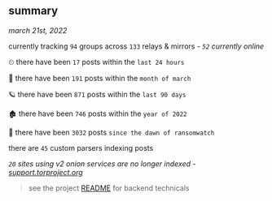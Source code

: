 
## summary
_march 21st, 2022_

currently tracking `94` groups across `133` relays & mirrors - _`52` currently online_

⏲ there have been `17` posts within the `last 24 hours`

🦈 there have been `191` posts within the `month of march`

🪐 there have been `871` posts within the `last 90 days`

🏚 there have been `746` posts within the `year of 2022`

🦕 there have been `3032` posts `since the dawn of ransomwatch`

there are `45` custom parsers indexing posts

_`20` sites using v2 onion services are no longer indexed - [support.torproject.org](https://support.torproject.org/onionservices/v2-deprecation/)_

> see the project [README](https://github.com/thetanz/ransomwatch#ransomwatch--) for backend technicals

